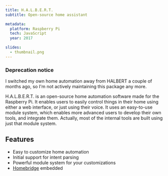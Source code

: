 ```yaml
---
title: H.A.L.B.E.R.T.
subtitle: Open-source home assistant

metadata:
  platform: Raspberry Pi
  tech: JavaScript
  year: 2017

slides:
  - thumbnail.png
---
```


### Deprecation notice

I switched my own home automation away from HALBERT a couple of months ago, so I'm not actively maintaining this package any more.

H.A.L.B.E.R.T. is an open-source home automation software made for the Raspberry Pi. It enables users to easily control things in their home using either a web interface, or just using their voice. It uses an easy-to-use module system, which enables more advanced users to develop their own tools, and integrate them. Actually, most of the internal tools are built using just that module system.

## Features

- Easy to customize home automation
- Initial support for intent parsing
- Powerful module system for your customizations
- [Homebridge](https://github.com/homebridge/homebridge) embedded
